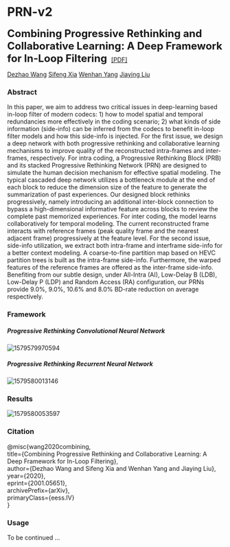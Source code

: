 # PRN-v2

<b><font size="5">Combining Progressive Rethinking and Collaborative Learning: A Deep Framework for In-Loop Filtering </font></b> [[PDF]](https://arxiv.org/abs/2001.05651)

[Dezhao Wang](https://dezhao-wang.github.io/)     [Sifeng Xia](https://pigundermoon.github.io/)    [Wenhan Yang](https://flyywh.github.io/)    [Jiaying Liu](http://39.96.165.147/people/liujiaying.html)



### Abstract

In this paper, we aim to address two critical issues in deep-learning based in-loop filter of modern codecs: 1) how to model spatial and temporal redundancies more effectively in the coding scenario; 2) what kinds of side information (side-info) can be inferred from the codecs to benefit in-loop filter models and how this side-info is injected. For the first issue, we design a deep network with both progressive rethinking and collaborative learning mechanisms to improve quality of the reconstructed intra-frames and inter-frames, respectively. For intra coding, a Progressive Rethinking Block (PRB) and its stacked Progressive Rethinking Network (PRN) are designed to simulate the human decision mechanism for effective spatial modeling. The typical cascaded deep network utilizes a bottleneck module at the end of each block to reduce the dimension size of the feature to generate the summarization of past experiences. Our designed block rethinks progressively, namely introducing an additional inter-block connection to bypass a high-dimensional informative feature across blocks to review the complete past memorized experiences. For inter coding, the model learns collaboratively for temporal modeling. The current reconstructed frame interacts with reference frames (peak quality frame and the nearest adjacent frame) progressively at the feature level. For the second issue, side-info utilization, we extract both intra-frame and interframe side-info for a better context modeling. A coarse-to-fine partition map based on HEVC partition trees is built as the intra-frame side-info. Furthermore, the warped features of the reference frames are offered as the inter-frame side-info. Benefiting from our subtle design, under All-Intra (AI), Low-Delay B (LDB), Low-Delay P (LDP) and Random Access (RA) configuration, our PRNs provide 9.0%, 9.0%, 10.6% and 8.0% BD-rate reduction on average respectively.



### Framework

##### Progressive Rethinking Convolutional Neural Network

![1579579970594](D:/lab/publication/TIP19/img/PR-CNN.png)



##### Progressive Rethinking Recurrent Neural Network

![1579580013146](D:/lab/publication/TIP19/img/PR-RNN.png)



### Results

![1579580053597](D:/lab/publication/TIP19/img/Result.png)



### Citation

@misc{wang2020combining,  
    title={Combining Progressive Rethinking and Collaborative Learning: A Deep Framework for In-Loop Filtering},  
    author={Dezhao Wang and Sifeng Xia and Wenhan Yang and Jiaying Liu},  
    year={2020},  
    eprint={2001.05651},  
    archivePrefix={arXiv},  
    primaryClass={eess.IV}  
}





### Usage

To be continued ...